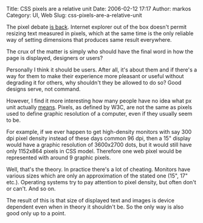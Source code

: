 Title: CSS pixels are a relative unit
Date: 2006-02-12 17:17
Author: markos
Category: UI, Web
Slug: css-pixels-are-a-relative-unit

The pixel debate [is
back](http://www.456bereastreet.com/archive/200602/setting_font_size_in_pixels/ "Setting font size in pixels").
Internet explorer out of the box doesn't permit resizing text measured
in pixels, which at the same time is the only reliable way of setting
dimensions that produces same result everywhere.

The crux of the matter is simply who should have the final word in how
the page is displayed, designers or users?

Personally I think it should be users. After all, it's about them and if
there's a way for them to make their experience more pleasant or useful
without degrading it for others, why shouldn't they be allowed to do so?
Good designs serve, not command.

However, I find it more interesting how many people have no idea what px
unit actually
[means](http://www.w3.org/TR/CSS21/syndata.html#length-units "Definitions of relative length units").
Pixels, as defined by W3C, are not the same as pixels used to define
graphic resolution of a computer, even if they usually seem to be.

For example, if we ever happen to get high-density monitors with say 300
dpi pixel density instead of these days common 96 dpi, then a 15"
display would have a graphic resolution of 3600x2700 dots, but it would
still have only 1152x864 pixels in CSS model. Therefore one web pixel
would be represented with around 9 graphic pixels.

Well, that's the theory. In practice there's a lot of cheating. Monitors
have various sizes which are only an approximation of the stated one
(15", 17" etc.). Operating systems try to pay attention to pixel
density, but often don't or can't. And so on.

The result of this is that size of displayed text and images is device
dependent even when in theory it shouldn't be. So the only way is also
good only up to a point.

